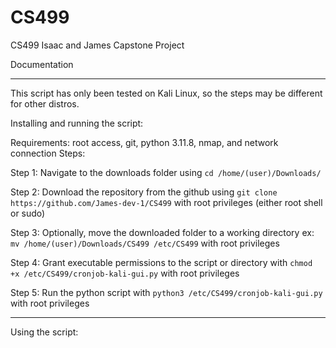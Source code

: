 # CS499

CS499 Isaac and James Capstone Project

Documentation
______________________________________________________________________________________________
This script has only been tested on Kali Linux, so the steps may be different for other distros. 

Installing and running the script:

Requirements: root access, git, python 3.11.8, nmap, and network connection
Steps:

Step 1: Navigate to the downloads folder using ``cd /home/(user)/Downloads/`` 

Step 2: Download the repository from the github using ``git clone https://github.com/James-dev-1/CS499`` with root privileges (either root shell or sudo)

Step 3: Optionally, move the downloaded folder to a working directory ex: ``mv /home/(user)/Downloads/CS499 /etc/CS499`` with root privileges

Step 4: Grant executable permissions to the script or directory with ``chmod +x /etc/CS499/cronjob-kali-gui.py`` with root privileges

Step 5: Run the python script with ``python3 /etc/CS499/cronjob-kali-gui.py`` with root privileges

________________________________________________________________________________________________
Using the script:
